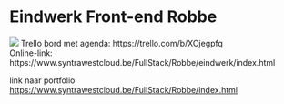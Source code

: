 # Eindwerk Front-end Robbe
<img src="https://www.syntrawestcloud.be/FullStack/Robbe/eindwerk/images/backgroundHeadHome">
Trello bord met agenda: https://trello.com/b/XOjegpfq <br>
Online-link: https://www.syntrawestcloud.be/FullStack/Robbe/eindwerk/index.html

link naar portfolio https://www.syntrawestcloud.be/FullStack/Robbe/index.html
